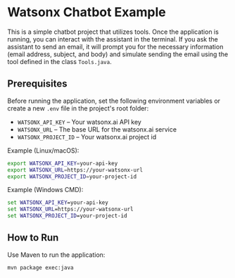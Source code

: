 # Watsonx Chatbot Example

This is a simple chatbot project that utilizes tools.
Once the application is running, you can interact with the assistant in the terminal. If you ask the assistant to send an email, it will prompt you for the necessary information (email address, subject, and body) and simulate sending the email using the tool defined in the class `Tools.java`.

## Prerequisites

Before running the application, set the following environment variables or create a new `.env` file in the project's root folder:

- `WATSONX_API_KEY` – Your watsonx.ai API key
- `WATSONX_URL` – The base URL for the watsonx.ai service
- `WATSONX_PROJECT_ID` – Your watsonx.ai project id

Example (Linux/macOS):
```bash
export WATSONX_API_KEY=your-api-key
export WATSONX_URL=https://your-watsonx-url
export WATSONX_PROJECT_ID=your-project-id
```

Example (Windows CMD):
```cmd
set WATSONX_API_KEY=your-api-key
set WATSONX_URL=https://your-watsonx-url
set WATSONX_PROJECT_ID=your-project-id
```

## How to Run
Use Maven to run the application:

```bash
mvn package exec:java
```
